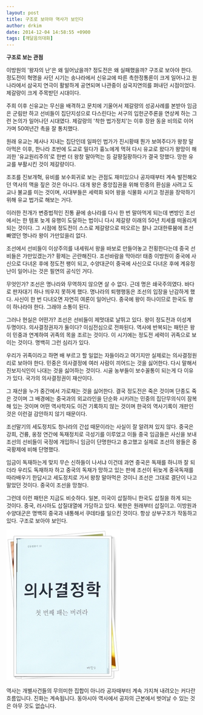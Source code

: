 ```yaml
---
layout: post
title: 구조로 보아야 역사가 보인다
author: drkim
date: 2014-12-04 14:58:55 +0900
tags: [깨달음의대화]
---
```

**구조로 보는 관점**

  


이방원의 '왕자의 난'은 왜 일어났을까? 정도전은 왜 실패했을까? 구조로 보아야 한다. 정도전이 혁명을 사던 시기는 송나라에서 신유교에 따른 촉한정통론이 크게 일어나고 원나라에서 삼국지 연극이 활발하게 공연되며 나관중이 삼국지연의를 펴내던 시점이었다. 제갈량이 크게 주목받던 시대이다. 

  


주희 이후 신유교는 무신을 배격하고 문치에 기울어서 제갈량의 성공사례를 본받아 임금은 군림만 하고 선비들이 집단지성으로 다스린다는 서구의 입헌군주론을 연상케 하는 그런 논의가 일어나던 시대였다. 제갈량의 '착한 법가정치'는 이후 장완 동윤 비의로 이어가며 50여년간 촉을 잘 통치했다. 

  


원래 유교는 제사나 지내는 집단인데 일파인 법가가 진시황때 뭔가 보여주다가 왕창 말아먹은 이후, 한나라 초반에 도교로 밀다가 흉노에게 먹혀 다시 유교로 왔다가 왕망이 해괴한 '유교원리주의'로 한번 더 왕창 말아먹는 등 갈팡질팡하다가 결국 망했다. 망한 유교를 부활시킨 것이 제갈량이다. 

  


조조를 진보개혁, 유비를 보수회귀로 보는 관점도 재미있으나 공자때부터 계속 발전해오던 역사의 맥을 짚은 것은 아니다. 대개 왕은 중앙집권을 위해 민중의 환심을 사려고 도교나 불교를 미는 것이며, 사대부들은 세력화 되어 왕을 식물화 시키고 정권을 장악하기 위해 유교 법가로 해보는 거다. 

  


이러한 전개가 변증법적인 진통 끝에 송나라를 다시 한 번 말아먹게 되는데 변방인 조선에서는 한 템포 늦게 유행이 도달하는 법이니 다시 제갈량 이래의 50년 치세를 떠올리게 되는 것이다. 그 시점에 정도전이 스스로 제갈량으로 떠오르는 찰나 고대한류붐에 조선빠였던 명나라 왕이 가만있을리 없다. 

  


조선에서 선비들이 이상주의를 내세워서 왕을 바보로 만들어놓고 전횡한다는데 중국 선비들은 가만있겠는가? 황제는 곤란해진다. 조선바람을 막아라! 태종 이방원이 중국에 사신으로 다녀온 후에 정도전 팽이 되고, 수양대군이 중국에 사신으로 다녀온 후에 계유정난이 일어나는 것은 필연의 공식인 거다. 

  


무엇인가? 조선은 명나라와 무역하지 않으면 살 수 없다. 근데 명은 쇄국주의였다. 바다로 판자대기 하나 띄우지 못하게 했다. 명나라의 퇴행행동은 조선의 입장을 난감하게 했다. 사신이 한 번 다녀오면 자연히 여론이 일어난다. 중국에 왕이 하나이므로 한국도 왕이 하나라야 한다. 그래야 소통이 된다. 

  


그러나 현실은 어떤가? 조선은 선비들이 제멋대로 날뛰고 있다. 왕이 정도전과 이성계 두명이다. 의사결정권자가 둘이다? 이심전심으로 전파된다. 역사에 반복되는 패턴은 왕이 민중과 연계하여 귀족의 목을 조르는 것이다. 이 시기에는 정도전 세력이 귀족으로 보이는 것이다. 명백히 그런 심리가 있다. 

  


우리가 귀족이라고 하면 배 부르고 할 일없는 자들이라고 여기지만 실제로는 의사결정원리로 보아야 한다. 민중은 의사결정에 여러 사람이 끼어드는 것을 싫어한다. 다시 말해서 진보지식인이 나대는 것을 싫어하는 것이다. 시골 농부들이 보수꼴통이 되는게 다 이유가 있다. 국가의 의사결정권이 재산이다. 

  


그 재산을 누가 중간에서 가로채는 것을 싫어한다. 결국 정도전은 죽은 것이며 단종도 죽은 것이며 그 배경에는 중국과의 외교라인을 단순화 시키려는 민중의 집단무의식이 잠복해 있는 것이며 어떤 역사학자도 이건 기록하지 않는 것이며 한국의 역사기록이 개판인 것은 이런걸 감안하지 않기 때문이다. 

  


조선말기의 세도정치도 청나라의 간섭 때문이라는 사실이 잘 알려져 있지 않다. 중국은 강희, 건륭, 옹정 연간에 독재정치로 극성기를 이루었고 이들 중국 임금들은 사신을 보내 조선의 선비들이 국정에 개입하니 임금이 단명한다고 충고했고 실제로 조선의 왕들은 중국황제에 비해 단명했다. 

  


임금이 독재하는게 맞지 무슨 신하들이 나서냐 이건데 과연 중국은 독재를 하니까 잘 되더라 우리도 독재하자 하고 중국의 독재가 망하고 있는 판에 조선이 뒤늦게 중국독재를 따라배우기 한답시고 세도정치로 가서 왕창 말아먹은 것이니 조선은 그대로 결단이 나고 말았던 것이다. 중국이 조선을 망쳤다. 

  


그런데 이런 패턴은 지금도 비슷하다. 일본, 미국이 삽질하니 한국도 삽질을 하게 되는 것이다. 중국, 러시아도 삽질대열에 가담하고 있다. 북한은 원래부터 삽질이고. 이방원과 수양대군은 명백히 중국과 내통해서 쿠데타를 일으킨 것이다. 항상 상부구조가 작동하고 있다. 구조로 보아야 보인다. 

  



 
![](/files/attach/images/198/407/543/111.JPG) 

  


역사는 개별사건들의 무의미한 집합이 아니라 공자때부터 계속 가지쳐 내려오는 커다란 흐름입니다. 진화는 계속됩니다. 동아시아 역사에서 공자의 근본에서 벗어날 수 있는 것은 아무 것도 없습니다.